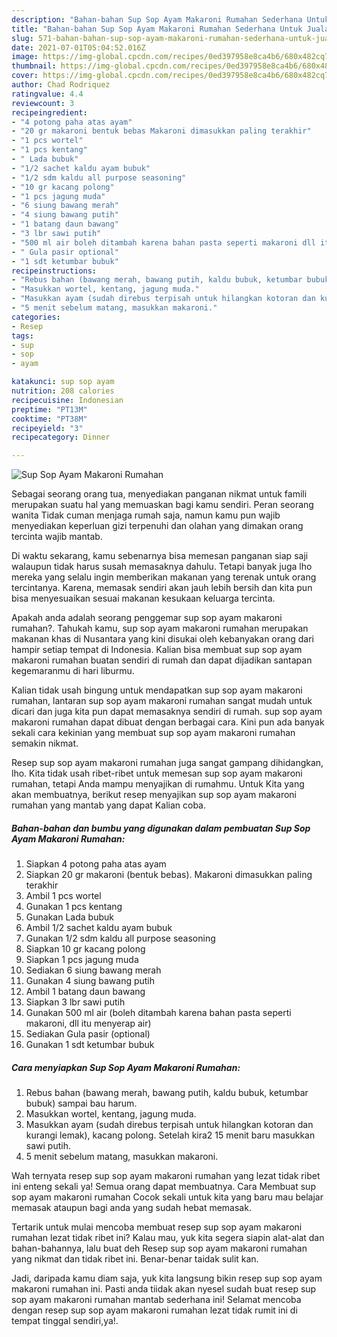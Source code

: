 ```yaml
---
description: "Bahan-bahan Sup Sop Ayam Makaroni Rumahan Sederhana Untuk Jualan"
title: "Bahan-bahan Sup Sop Ayam Makaroni Rumahan Sederhana Untuk Jualan"
slug: 571-bahan-bahan-sup-sop-ayam-makaroni-rumahan-sederhana-untuk-jualan
date: 2021-07-01T05:04:52.016Z
image: https://img-global.cpcdn.com/recipes/0ed397958e8ca4b6/680x482cq70/sup-sop-ayam-makaroni-rumahan-foto-resep-utama.jpg
thumbnail: https://img-global.cpcdn.com/recipes/0ed397958e8ca4b6/680x482cq70/sup-sop-ayam-makaroni-rumahan-foto-resep-utama.jpg
cover: https://img-global.cpcdn.com/recipes/0ed397958e8ca4b6/680x482cq70/sup-sop-ayam-makaroni-rumahan-foto-resep-utama.jpg
author: Chad Rodriquez
ratingvalue: 4.4
reviewcount: 3
recipeingredient:
- "4 potong paha atas ayam"
- "20 gr makaroni bentuk bebas Makaroni dimasukkan paling terakhir"
- "1 pcs wortel"
- "1 pcs kentang"
- " Lada bubuk"
- "1/2 sachet kaldu ayam bubuk"
- "1/2 sdm kaldu all purpose seasoning"
- "10 gr kacang polong"
- "1 pcs jagung muda"
- "6 siung bawang merah"
- "4 siung bawang putih"
- "1 batang daun bawang"
- "3 lbr sawi putih"
- "500 ml air boleh ditambah karena bahan pasta seperti makaroni dll itu menyerap air"
- " Gula pasir optional"
- "1 sdt ketumbar bubuk"
recipeinstructions:
- "Rebus bahan (bawang merah, bawang putih, kaldu bubuk, ketumbar bubuk) sampai bau harum."
- "Masukkan wortel, kentang, jagung muda."
- "Masukkan ayam (sudah direbus terpisah untuk hilangkan kotoran dan kurangi lemak), kacang polong. Setelah kira2 15 menit baru masukkan sawi putih."
- "5 menit sebelum matang, masukkan makaroni."
categories:
- Resep
tags:
- sup
- sop
- ayam

katakunci: sup sop ayam 
nutrition: 208 calories
recipecuisine: Indonesian
preptime: "PT13M"
cooktime: "PT38M"
recipeyield: "3"
recipecategory: Dinner

---
```



![Sup Sop Ayam Makaroni Rumahan](https://img-global.cpcdn.com/recipes/0ed397958e8ca4b6/680x482cq70/sup-sop-ayam-makaroni-rumahan-foto-resep-utama.jpg)

Sebagai seorang orang tua, menyediakan panganan nikmat untuk famili merupakan suatu hal yang memuaskan bagi kamu sendiri. Peran seorang  wanita Tidak cuman menjaga rumah saja, namun kamu pun wajib menyediakan keperluan gizi terpenuhi dan olahan yang dimakan orang tercinta wajib mantab.

Di waktu  sekarang, kamu sebenarnya bisa memesan panganan siap saji walaupun tidak harus susah memasaknya dahulu. Tetapi banyak juga lho mereka yang selalu ingin memberikan makanan yang terenak untuk orang tercintanya. Karena, memasak sendiri akan jauh lebih bersih dan kita pun bisa menyesuaikan sesuai makanan kesukaan keluarga tercinta. 



Apakah anda adalah seorang penggemar sup sop ayam makaroni rumahan?. Tahukah kamu, sup sop ayam makaroni rumahan merupakan makanan khas di Nusantara yang kini disukai oleh kebanyakan orang dari hampir setiap tempat di Indonesia. Kalian bisa membuat sup sop ayam makaroni rumahan buatan sendiri di rumah dan dapat dijadikan santapan kegemaranmu di hari liburmu.

Kalian tidak usah bingung untuk mendapatkan sup sop ayam makaroni rumahan, lantaran sup sop ayam makaroni rumahan sangat mudah untuk dicari dan juga kita pun dapat memasaknya sendiri di rumah. sup sop ayam makaroni rumahan dapat dibuat dengan berbagai cara. Kini pun ada banyak sekali cara kekinian yang membuat sup sop ayam makaroni rumahan semakin nikmat.

Resep sup sop ayam makaroni rumahan juga sangat gampang dihidangkan, lho. Kita tidak usah ribet-ribet untuk memesan sup sop ayam makaroni rumahan, tetapi Anda mampu menyajikan di rumahmu. Untuk Kita yang akan membuatnya, berikut resep menyajikan sup sop ayam makaroni rumahan yang mantab yang dapat Kalian coba.

<!--inarticleads1-->

##### Bahan-bahan dan bumbu yang digunakan dalam pembuatan Sup Sop Ayam Makaroni Rumahan:

1. Siapkan 4 potong paha atas ayam
1. Siapkan 20 gr makaroni (bentuk bebas). Makaroni dimasukkan paling terakhir
1. Ambil 1 pcs wortel
1. Gunakan 1 pcs kentang
1. Gunakan  Lada bubuk
1. Ambil 1/2 sachet kaldu ayam bubuk
1. Gunakan 1/2 sdm kaldu all purpose seasoning
1. Siapkan 10 gr kacang polong
1. Siapkan 1 pcs jagung muda
1. Sediakan 6 siung bawang merah
1. Gunakan 4 siung bawang putih
1. Ambil 1 batang daun bawang
1. Siapkan 3 lbr sawi putih
1. Gunakan 500 ml air (boleh ditambah karena bahan pasta seperti makaroni, dll itu menyerap air)
1. Sediakan  Gula pasir (optional)
1. Gunakan 1 sdt ketumbar bubuk




<!--inarticleads2-->

##### Cara menyiapkan Sup Sop Ayam Makaroni Rumahan:

1. Rebus bahan (bawang merah, bawang putih, kaldu bubuk, ketumbar bubuk) sampai bau harum.
1. Masukkan wortel, kentang, jagung muda.
1. Masukkan ayam (sudah direbus terpisah untuk hilangkan kotoran dan kurangi lemak), kacang polong. Setelah kira2 15 menit baru masukkan sawi putih.
1. 5 menit sebelum matang, masukkan makaroni.




Wah ternyata resep sup sop ayam makaroni rumahan yang lezat tidak ribet ini enteng sekali ya! Semua orang dapat membuatnya. Cara Membuat sup sop ayam makaroni rumahan Cocok sekali untuk kita yang baru mau belajar memasak ataupun bagi anda yang sudah hebat memasak.

Tertarik untuk mulai mencoba membuat resep sup sop ayam makaroni rumahan lezat tidak ribet ini? Kalau mau, yuk kita segera siapin alat-alat dan bahan-bahannya, lalu buat deh Resep sup sop ayam makaroni rumahan yang nikmat dan tidak ribet ini. Benar-benar taidak sulit kan. 

Jadi, daripada kamu diam saja, yuk kita langsung bikin resep sup sop ayam makaroni rumahan ini. Pasti anda tiidak akan nyesel sudah buat resep sup sop ayam makaroni rumahan mantab sederhana ini! Selamat mencoba dengan resep sup sop ayam makaroni rumahan lezat tidak rumit ini di tempat tinggal sendiri,ya!.


